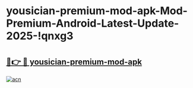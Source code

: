 # yousician-premium-mod-apk-Mod-Premium-Android-Latest-Update-2025-!qnxg3

# <h2><a href="https://cznswt.esa.edu.pl?title=yousician-premium-mod-apk&ref=qnxg3">🔗👉 🔴 yousician-premium-mod-apk</a></h2>

[![acn](https://github.com/user-attachments/assets/0f9c940e-d8b0-45ae-aac7-cd30a18b3e1c)](https://cznswt.esa.edu.pl?title=yousician-premium-mod-apk&ref=qnxg3)

